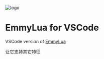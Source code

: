 ![logo](/res/logo.png)
# EmmyLua for VSCode

VSCode version of [EmmyLua](https://github.com/EmmyLua/IntelliJ-EmmyLua)

让它支持其它特征
